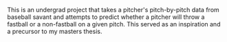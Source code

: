 This is an undergrad project that takes a pitcher's pitch-by-pitch data from baseball savant and attempts to predict whether a pitcher will throw a fastball or a non-fastball on a given pitch. This served as an inspiration and a precursor to my masters thesis. 
